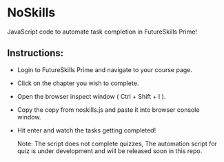 # NoSkills
JavaScript code to automate task completion in FutureSkills Prime!

## Instructions: 

- Login to FutureSkills Prime and navigate to your course page. 
- Click on the chapter you wish to complete.
- Open the browser inspect window ( Ctrl + Shift + I ).
- Copy the copy from noskills.js and paste it into browser console window.
- Hit enter and watch the tasks getting completed!

  Note: The script does not complete quizzes, The automation script for quiz is under development and will be released soon in this repo.
